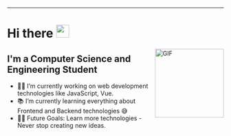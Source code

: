
---

# Hi there <img src="https://media.giphy.com/media/WUlplcMpOCEmTGBtBW/giphy.gif" width="30">

<img align="right" alt="GIF" height="160px" src="https://i.imgur.com/8MupZHY.giff" />

## I'm a Computer Science and Engineering Student

- 👨‍💻 I’m currently working on web development technologies like JavaScript, Vue.
- 📚 I’m currently learning everything about Frontend and Backend technologies 😅
- 💪🏼 Future Goals: Learn more technologies - Never stop creating new ideas.

